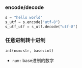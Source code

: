 ### encode/decode
```python
s = "hello world"
s_utf = s.encode("utf-8")
s_utf_utf = s_utf.decode("utf-8")
```
### 任意进制转十进制
`int(num:str, base:int)`
- `num:` base进制的数字